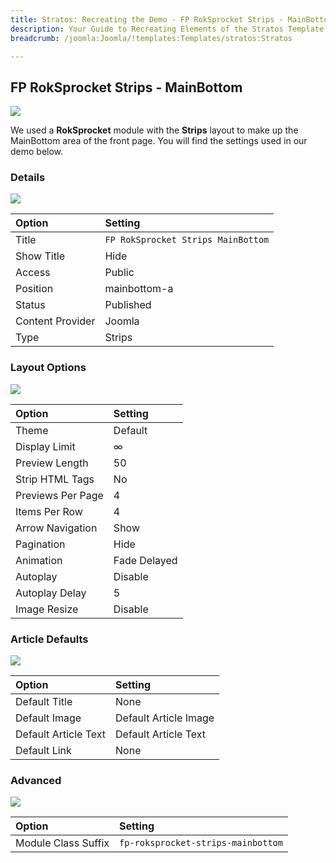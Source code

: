 ```yaml
---
title: Stratos: Recreating the Demo - FP RokSprocket Strips - MainBottom
description: Your Guide to Recreating Elements of the Stratos Template for Joomla
breadcrumb: /joomla:Joomla/!templates:Templates/stratos:Stratos

---
```


FP RokSprocket Strips - MainBottom
-----

![][mainbottom1]

We used a **RokSprocket** module with the **Strips** layout to make up the MainBottom area of the front page. You will find the settings used in our demo below.

### Details

![][mainbottom2]

|      Option      |              Setting               |
| :--------------- | :--------------------------------- |
| Title            | `FP RokSprocket Strips MainBottom` |
| Show Title       | Hide                               |
| Access           | Public                             |
| Position         | mainbottom-a                       |
| Status           | Published                          |
| Content Provider | Joomla                             |
| Type             | Strips                             |

### Layout Options
![][mainbottom3]

|       Option      |   Setting    |
| :---------------- | :----------- |
| Theme             | Default      |
| Display Limit     | ∞            |
| Preview Length    | 50           |
| Strip HTML Tags   | No           |
| Previews Per Page | 4            |
| Items Per Row     | 4            |
| Arrow Navigation  | Show         |
| Pagination        | Hide         |
| Animation         | Fade Delayed |
| Autoplay          | Disable      |
| Autoplay Delay    | 5            |
| Image Resize      | Disable      |

### Article Defaults

![][mainbottom4]

|        Option        |        Setting        |
| :------------------- | :-------------------- |
| Default Title        | None                  |
| Default Image        | Default Article Image |
| Default Article Text | Default Article Text  |
| Default Link         | None                  |

### Advanced

![][mainbottom5]

|        Option       |              Setting               |
| :------------------ | :--------------------------------- |
| Module Class Suffix | `fp-roksprocket-strips-mainbottom` |

[mainbottom1]: assets/mainbottom_1.jpeg
[mainbottom2]: assets/mainbottom_2.jpeg
[mainbottom3]: assets/mainbottom_3.jpeg
[mainbottom4]: assets/mainbottom_4.jpeg
[mainbottom5]: assets/mainbottom_5.jpg